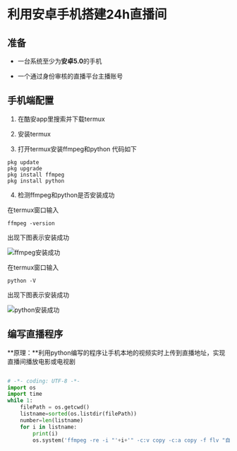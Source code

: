 # 利用安卓手机搭建24h直播间

## 准备

+ 一台系统至少为**安卓5.0**的手机

+ 一个通过身份审核的直播平台主播账号

## 手机端配置

1. 在酷安app里搜索并下载termux

2. 安装termux

3. 打开termux安装ffmpeg和python 代码如下

```
pkg update
pkg upgrade
pkg install ffmpeg
pkg install python
```

4. 检测ffmpeg和python是否安装成功

在termux窗口输入

```
ffmpeg -version
```

出现下图表示安装成功

![ffmpeg安装成功]()

在termux窗口输入

```
python -V
```

出现下图表示安装成功

![python安装成功]()

## 编写直播程序

**原理：**利用python编写的程序让手机本地的视频实时上传到直播地址，实现直播间播放电影或电视剧

```python

# -*- coding: UTF-8 -*-
import os
import time
while 1:
	filePath = os.getcwd()
	listname=sorted(os.listdir(filePath))
	number=len(listname)
	for i in listname:
		print(i)
		os.system('ffmpeg -re -i "'+i+'" -c:v copy -c:a copy -f flv "自行填写直播间地址"')

```
